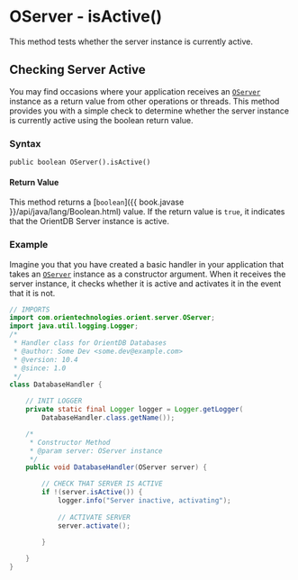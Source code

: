 
# OServer - isActive()

This method tests whether the server instance is currently active.

## Checking Server Active

You may find occasions where your application receives an [`OServer`](../OServer.md) instance as a return value from other operations or threads.  This method provides you with a simple check to determine whether the server instance is currently active using the boolean return value.

### Syntax

```
public boolean OServer().isActive()
```

#### Return Value

This method returns a [`boolean`]({{ book.javase }}/api/java/lang/Boolean.html) value.  If the return value is `true`, it indicates that the OrientDB Server instance is active.

### Example

Imagine you that you have created a basic handler in your application that takes an [`OServer`](../OServer.md) instance as a constructor argument.  When it receives the server instance, it checks whether it is active and activates it in the event that it is not.

```java
// IMPORTS
import com.orientechnologies.orient.server.OServer;
import java.util.logging.Logger;
/*
 * Handler class for OrientDB Databases
 * @author: Some Dev <some.dev@example.com>
 * @version: 10.4
 * @since: 1.0
 */
class DatabaseHandler {

	// INIT LOGGER
	private static final Logger logger = Logger.getLogger(
		DatabaseHandler.class.getName());

	/*
	 * Constructor Method
	 * @param server: OServer instance
	 */
	public void DatabaseHandler(OServer server) {

		// CHECK THAT SERVER IS ACTIVE
		if !(server.isActive()) {
			logger.info("Server inactive, activating");
		
			// ACTIVATE SERVER
			server.activate();

		}
	
	}
}
```
